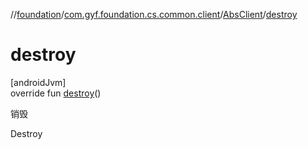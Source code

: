 //[foundation](../../../index.md)/[com.gyf.foundation.cs.common.client](../index.md)/[AbsClient](index.md)/[destroy](destroy.md)

# destroy

[androidJvm]\
override fun [destroy](destroy.md)()

销毁

Destroy